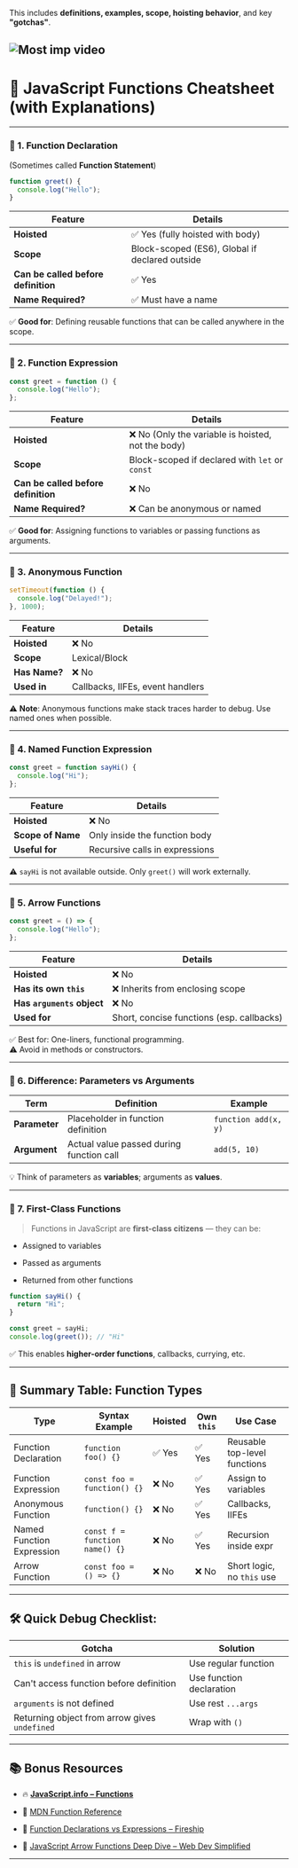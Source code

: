 This includes **definitions, examples, scope, hoisting behavior**, and key **"gotchas"**.

![Most imp video](https://youtu.be/SHINoHxvTso?si=jMLPCCzGtrLj_Xit)
---

# 🧠 JavaScript Functions Cheatsheet (with Explanations)

---

### 📌 1. **Function Declaration**

(Sometimes called **Function Statement**)

```js
function greet() {
  console.log("Hello");
}
```

|Feature|Details|
|---|---|
|**Hoisted**|✅ Yes (fully hoisted with body)|
|**Scope**|Block-scoped (ES6), Global if declared outside|
|**Can be called before definition**|✅ Yes|
|**Name Required?**|✅ Must have a name|

✅ **Good for**: Defining reusable functions that can be called anywhere in the scope.

---

### 📌 2. **Function Expression**

```js
const greet = function () {
  console.log("Hello");
};
```

|Feature|Details|
|---|---|
|**Hoisted**|❌ No (Only the variable is hoisted, not the body)|
|**Scope**|Block-scoped if declared with `let` or `const`|
|**Can be called before definition**|❌ No|
|**Name Required?**|❌ Can be anonymous or named|

✅ **Good for**: Assigning functions to variables or passing functions as arguments.

---

### 📌 3. **Anonymous Function**

```js
setTimeout(function () {
  console.log("Delayed!");
}, 1000);
```

|Feature|Details|
|---|---|
|**Hoisted**|❌ No|
|**Scope**|Lexical/Block|
|**Has Name?**|❌ No|
|**Used in**|Callbacks, IIFEs, event handlers|

⚠️ **Note**: Anonymous functions make stack traces harder to debug. Use named ones when possible.

---

### 📌 4. **Named Function Expression**

```js
const greet = function sayHi() {
  console.log("Hi");
};
```

|Feature|Details|
|---|---|
|**Hoisted**|❌ No|
|**Scope of Name**|Only inside the function body|
|**Useful for**|Recursive calls in expressions|

⚠️ `sayHi` is not available outside. Only `greet()` will work externally.

---

### 📌 5. **Arrow Functions**

```js
const greet = () => {
  console.log("Hello");
};
```

|Feature|Details|
|---|---|
|**Hoisted**|❌ No|
|**Has its own `this`**|❌ Inherits from enclosing scope|
|**Has `arguments` object**|❌ No|
|**Used for**|Short, concise functions (esp. callbacks)|

✅ Best for: One-liners, functional programming.  
⚠️ Avoid in methods or constructors.

---

### 📌 6. **Difference: Parameters vs Arguments**

|Term|Definition|Example|
|---|---|---|
|**Parameter**|Placeholder in function definition|`function add(x, y)`|
|**Argument**|Actual value passed during function call|`add(5, 10)`|

💡 Think of parameters as **variables**; arguments as **values**.

---

### 📌 7. **First-Class Functions**

> Functions in JavaScript are **first-class citizens** — they can be:

- Assigned to variables
    
- Passed as arguments
    
- Returned from other functions
    

```js
function sayHi() {
  return "Hi";
}

const greet = sayHi;
console.log(greet()); // "Hi"
```

✅ This enables **higher-order functions**, callbacks, currying, etc.

---

## 📜 Summary Table: Function Types

|Type|Syntax Example|Hoisted|Own `this`|Use Case|
|---|---|---|---|---|
|Function Declaration|`function foo() {}`|✅ Yes|✅ Yes|Reusable top-level functions|
|Function Expression|`const foo = function() {}`|❌ No|✅ Yes|Assign to variables|
|Anonymous Function|`function() {}`|❌ No|✅ Yes|Callbacks, IIFEs|
|Named Function Expression|`const f = function name() {}`|❌ No|✅ Yes|Recursion inside expr|
|Arrow Function|`const foo = () => {}`|❌ No|❌ No|Short logic, no `this` use|

---

## 🛠 Quick Debug Checklist:

|Gotcha|Solution|
|---|---|
|`this` is `undefined` in arrow|Use regular function|
|Can't access function before definition|Use function declaration|
|`arguments` is not defined|Use rest `...args`|
|Returning object from arrow gives `undefined`|Wrap with `()`|

---

## 📚 Bonus Resources

- 🔥 [**JavaScript.info – Functions**](https://javascript.info/function-basics)
    
- 📘 [MDN Function Reference](https://developer.mozilla.org/en-US/docs/Web/JavaScript/Guide/Functions)
    
- 🎥 [Function Declarations vs Expressions – Fireship](https://www.youtube.com/watch?v=HrZqa7n3p7M)
    
- 🎥 [JavaScript Arrow Functions Deep Dive – Web Dev Simplified](https://www.youtube.com/watch?v=h33Srr5J9nY)
    

---


